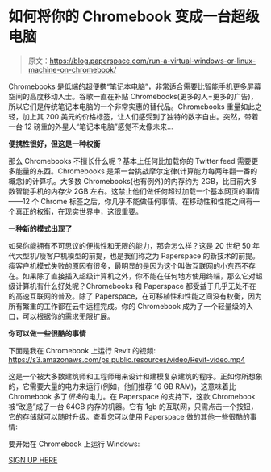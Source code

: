 # 如何将你的 Chromebook 变成一台超级电脑

> 原文：<https://blog.paperspace.com/run-a-virtual-windows-or-linux-machine-on-chromebook/>

Chromebooks 是低端的超便携“笔记本电脑”，非常适合需要比智能手机更多屏幕空间的高度移动人士。谷歌一直在补贴 Chromebooks(更多的人=更多的广告)，所以它们是传统笔记本电脑的一个非常实惠的替代品。Chromebooks 重量如此之轻，加上其 200 美元的价格标签，让人们感受到了独特的数字自由。突然，带着一台 12 磅重的外星人“笔记本电脑”感觉不太像未来...

**便携性很好，但这是一种权衡**

那么 Chromebooks 不擅长什么呢？基本上任何比加载你的 Twitter feed 需要更多能量的东西。Chromebooks 是第一台挑战摩尔定律(计算能力每两年翻一番的概念)的计算机。大多数 Chromebooks(也有例外)的内存约为 2GB，比目前大多数智能手机的内存少 2GB 左右。这禁止他们做任何超过加载一个基本网页的事情——12 个 Chrome 标签之后，你几乎不能做任何事情。在移动性和性能之间有一个真正的权衡，在现实世界中，这很重要。

**一种新的模式出现了**

如果你能拥有不可思议的便携性和无限的能力，那会怎么样？这是 20 世纪 50 年代大型机/瘦客户机模型的前提，也是我们称之为 Paperspace 的新技术的前提。瘦客户机模式失败的原因有很多，最明显的是因为这个叫做互联网的小东西不存在。如果除了直接插入超级计算机之外，你不能在任何地方使用终端，那么它对超级计算机有什么好处呢？Chromebooks 和 Paperspace 都受益于几乎无处不在的高速互联网的普及。除了 Paperspace，在可移植性和性能之间没有权衡，因为所有繁重的工作都在云中远程完成。你的 Chromebook 成为了一个轻量级的入口，可以根据你的需求无限扩展。

**你可以做一些很酷的事情**

下面是我在 Chromebook 上运行 Revit 的视频:
 <https://s3.amazonaws.com/ps.public.resources/video/Revit-video.mp4>

这是一个被大多数建筑师和工程师用来设计和建模复杂建筑的程序。正如你所想象的，它需要大量的电力来运行(例如，他们推荐 16 GB RAM)，这意味着比 Chromebook 多了*很多*的电力。在 Paperspace 的支持下，这款 Chromebook 被“改造”成了一台 64GB 内存的机器。它有 1gb 的互联网，只需点击一个按钮，它的存储就可以随时升级。查看您可以使用 Paperspace 做的其他一些很酷的事情:

要开始在 Chromebook 上运行 Windows:

[SIGN UP HERE](https://www.paperspace.com/account/signup?utm-campaign=chromebookblog)